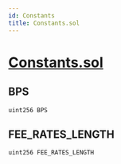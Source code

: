 ```yaml
---
id: Constants
title: Constants.sol
---
```

# [Constants.sol](https://github.com/chromatic-protocol/contracts/tree/main/contracts/core/libraries/Constants.sol)

## BPS

```solidity
uint256 BPS
```

## FEE_RATES_LENGTH

```solidity
uint256 FEE_RATES_LENGTH
```

